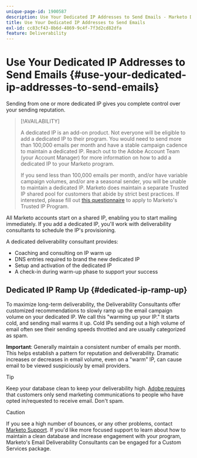 ```yaml
---
unique-page-id: 1900587
description: Use Your Dedicated IP Addresses to Send Emails - Marketo Docs - Product Documentation
title: Use Your Dedicated IP Addresses to Send Emails
exl-id: cc83cf43-8b6d-4869-9c4f-7f3d2cd82dfa
feature: Deliverability
---
```

# Use Your Dedicated IP Addresses to Send Emails {#use-your-dedicated-ip-addresses-to-send-emails}

Sending from one or more dedicated IP gives you complete control over your sending reputation.

>[!AVAILABILITY]
>
>A dedicated IP is an add-on product. Not everyone will be eligible to add a dedicated IP to their program. You would need to send more than 100,000 emails per month and have a stable campaign cadence to maintain a dedicated IP. Reach out to the Adobe Account Team (your Account Manager) for more information on how to add a dedicated IP to your Marketo program.
>
>If you send less than 100,000 emails per month, and/or have variable campaign volumes, and/or are a seasonal sender, you will be unable to maintain a dedicated IP. Marketo does maintain a separate Trusted IP shared pool for customers that abide by strict best practices. If interested, please fill out [this questionnaire](https://na-sjg.marketo.com/lp/marketoprivacydemo/Trusted-IP-Sending-Range-Program.html) to apply to Marketo's Trusted IP Program.

All Marketo accounts start on a shared IP, enabling you to start mailing immediately. If you add a dedicated IP, you'll work with deliverability consultants to schedule the IP's provisioning.

A dedicated deliverability consultant provides:

* Coaching and consulting on IP warm up
* DNS entries required to brand the new dedicated IP
* Setup and activation of the dedicated IP
* A check-in during warm-up phase to support your success

## Dedicated IP Ramp Up {#dedicated-ip-ramp-up}

To maximize long-term deliverability, the Deliverability Consultants offer customized recommendations to slowly ramp up the email campaign volume on your dedicated IP. We call this "warming up your IP." It starts cold, and sending mail warms it up. Cold IPs sending out a high volume of email often see their sending speeds throttled and are usually categorized as spam.

**Important**: Generally maintain a consistent number of emails per month. This helps establish a pattern for reputation and deliverability. Dramatic increases or decreases in email volume, even on a "warm" IP, can cause email to be viewed suspiciously by email providers.

>[!TIP]
>
>Keep your database clean to keep your deliverability high. [Adobe requires](https://www.adobe.com/legal/terms/aup.html) that customers only send marketing communications to people who have opted in/requested to receive email. Don't spam.

>[!CAUTION]
>
>If you see a high number of bounces, or any other problems, contact [Marketo Support](https://nation.marketo.com/t5/Support/ct-p/Support). If you'd like more focused support to learn about how to maintain a clean database and increase engagement with your program, Marketo's Email Deliverability Consultants can be engaged for a Custom Services package.
